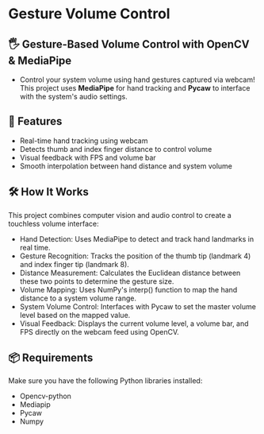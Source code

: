 # Gesture Volume Control

## 🖐️ Gesture-Based Volume Control with OpenCV & MediaPipe

- Control your system volume using hand gestures captured via webcam! This project uses **MediaPipe** for hand tracking and **Pycaw** to interface with the system's audio settings.

## 🎯 Features

- Real-time hand tracking using webcam
- Detects thumb and index finger distance to control volume
- Visual feedback with FPS and volume bar
- Smooth interpolation between hand distance and system volume

## 🛠️ How It Works

This project combines computer vision and audio control to create a touchless volume interface:

- Hand Detection: Uses MediaPipe to detect and track hand landmarks in real time.
- Gesture Recognition: Tracks the position of the thumb tip (landmark 4) and index finger tip (landmark 8).
- Distance Measurement: Calculates the Euclidean distance between these two points to determine the gesture size.
- Volume Mapping: Uses NumPy's interp() function to map the hand distance to a system volume range.
- System Volume Control: Interfaces with Pycaw to set the master volume level based on the mapped value.
- Visual Feedback: Displays the current volume level, a volume bar, and FPS directly on the webcam feed using OpenCV.

## 📦 Requirements

Make sure you have the following Python libraries installed:

- Opencv-python
- Mediapip
- Pycaw
- Numpy
